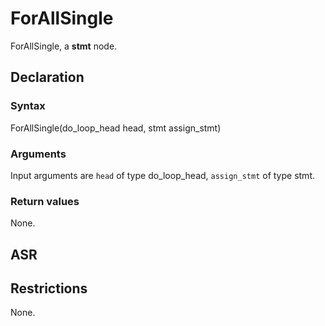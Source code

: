 <!-- This is an automatically generated file. Do not edit it manually. -->

# ForAllSingle

ForAllSingle, a **stmt** node.

## Declaration

### Syntax

ForAllSingle(do_loop_head head, stmt assign_stmt)

### Arguments
Input arguments are `head` of type do_loop_head, `assign_stmt` of type stmt.

### Return values

None.

## ASR

<!-- Generate ASR using pickle. -->

## Restrictions

<!-- Generated from asr_verify.cpp. -->
None.